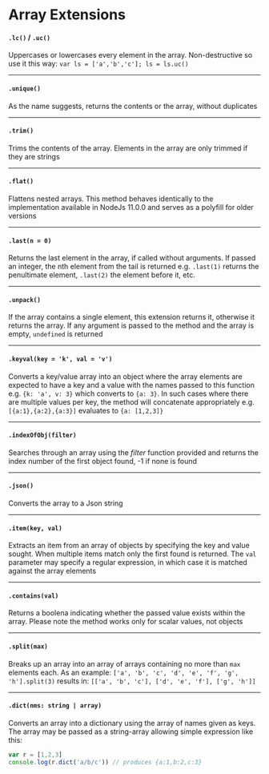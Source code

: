 # Array Extensions

#### `.lc()` / `.uc()`

Uppercases or lowercases every element in the array.  Non-destructive so use it this
way: `var ls = ['a','b','c']; ls = ls.uc()`

<hr>

#### `.unique()`

As the name suggests, returns the contents or the array, without duplicates

<hr>

#### `.trim()`

Trims the contents of the array.  Elements in the array are only trimmed if they are strings

<hr>

#### `.flat()`

Flattens nested arrays.  This method behaves identically to the implementation available 
in NodeJs 11.0.0 and serves as a polyfill for older versions

<hr>

#### `.last(n = 0)`

Returns the last element in the array, if called without arguments.  If passed an
integer, the nth element from the tail is returned e.g. `.last(1)` returns the penultimate
element, `.last(2)` the element before it, etc.

<hr>

#### `.unpack()`

If the array contains a single element, this extension returns it, otherwise it returns
the array.  If any argument is passed to the method and the array is empty, `undefined`
is returned

<hr>

#### `.keyval(key = 'k', val = 'v')`

Converts a key/value array into an object where the array elements are expected to have
a key and a value with the names passed to this function e.g. `{k: 'a', v: 3}` which 
converts to `{a: 3}`.  In such cases where there are multiple values per key, the method
will concatenate appropriately e.g. `[{a:1},{a:2},{a:3}]` evaluates to `{a: [1,2,3]}`

<hr>

#### `.indexOfObj(filter)`

Searches through an array using the *filter* function provided and returns the index
number of the first object found, -1 if none is found

<hr>

#### `.json()`

Converts the array to a Json string

<hr>

#### `.item(key, val)`

Extracts an item from an array of objects by specifying the key and value sought.  When
multiple items match only the first found is returned.  The `val` parameter may specify
a regular expression, in which case it is matched against the array elements

<hr>

#### `.contains(val)`

Returns a boolena indicating whether the passed value exists within the array.  Please note
the method works only for scalar values, not objects

<hr>

#### `.split(max)`

Breaks up an array into an array of arrays containing no more than `max` elements each.  As
an example: `['a', 'b', 'c', 'd', 'e', 'f', 'g', 'h'].split(3)` results in:
`[['a', 'b', 'c'], ['d', 'e', 'f'], ['g', 'h']]`

<hr>

#### `.dict(nms: string | array)`

Converts an array into a dictionary using the array of names given as keys.  The array may be passed as a string-array allowing simple expression like this:
```js
var r = [1,2,3]
console.log(r.dict('a/b/c')) // produces {a:1,b:2,c:3}
```
